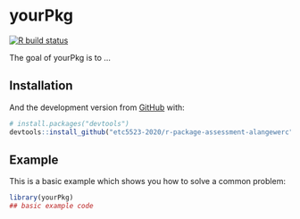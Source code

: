 
<!-- README.md is generated from README.Rmd. Please edit that file -->

# yourPkg

<!-- badges: start -->

[![R build
status](https://github.com/etc5523-2020/r-package-assessment-alangewerc/workflows/R-CMD-check/badge.svg)](https://github.com/etc5523-2020/r-package-assessment-alangewerc/actions)
<!-- badges: end -->

The goal of yourPkg is to …

## Installation

And the development version from [GitHub](https://github.com/) with:

``` r
# install.packages("devtools")
devtools::install_github("etc5523-2020/r-package-assessment-alangewerc")
```

## Example

This is a basic example which shows you how to solve a common problem:

``` r
library(yourPkg)
## basic example code
```
